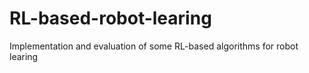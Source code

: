 # RL-based-robot-learing
 Implementation and evaluation of some RL-based algorithms for robot learing

